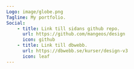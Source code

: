 ```yaml
---
Logo: image/globe.png
Tagline: My portfolio.
Social:
    - title: Link till sidans github repo.
      url: https://github.com/mangeos/design
      icon: github
    - title: Link till dbwebb.
      url: https://dbwebb.se/kurser/design-v3
      icon: leaf
---
```

